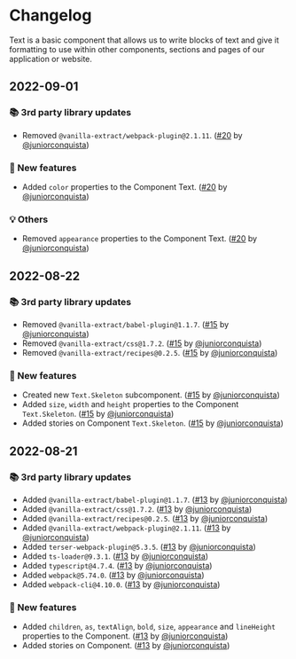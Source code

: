 # Changelog

Text is a basic component that allows us to write blocks of text and give it formatting to use within other components, sections and pages of our application or website.

## 2022-09-01

### 📚 3rd party library updates

- Removed `@vanilla-extract/webpack-plugin@2.1.11`. ([#20](https://github.com/TiendaNube/nimbus-design-system/pull/20) by [@juniorconquista](https://github.com/juniorconquista))

### 🎉 New features

- Added `color` properties to the Component Text. ([#20](https://github.com/TiendaNube/nimbus-design-system/pull/20) by [@juniorconquista](https://github.com/juniorconquista))

### 💡 Others

- Removed `appearance` properties to the Component Text. ([#20](https://github.com/TiendaNube/nimbus-design-system/pull/20) by [@juniorconquista](https://github.com/juniorconquista))

## 2022-08-22

### 📚 3rd party library updates

- Removed `@vanilla-extract/babel-plugin@1.1.7`. ([#15](https://github.com/TiendaNube/nimbus-design-system/pull/15) by [@juniorconquista](https://github.com/juniorconquista))
- Removed `@vanilla-extract/css@1.7.2`. ([#15](https://github.com/TiendaNube/nimbus-design-system/pull/15) by [@juniorconquista](https://github.com/juniorconquista))
- Removed `@vanilla-extract/recipes@0.2.5`. ([#15](https://github.com/TiendaNube/nimbus-design-system/pull/15) by [@juniorconquista](https://github.com/juniorconquista))

### 🎉 New features

- Created new `Text.Skeleton` subcomponent. ([#15](https://github.com/TiendaNube/nimbus-design-system/pull/15) by [@juniorconquista](https://github.com/juniorconquista))
- Added `size`, `width` and `height` properties to the Component `Text.Skeleton`. ([#15](https://github.com/TiendaNube/nimbus-design-system/pull/15) by [@juniorconquista](https://github.com/juniorconquista))
- Added stories on Component `Text.Skeleton`. ([#15](https://github.com/TiendaNube/nimbus-design-system/pull/15) by [@juniorconquista](https://github.com/juniorconquista))

## 2022-08-21

### 📚 3rd party library updates

- Added `@vanilla-extract/babel-plugin@1.1.7`. ([#13](https://github.com/TiendaNube/nimbus-design-system/pull/13) by [@juniorconquista](https://github.com/juniorconquista))
- Added `@vanilla-extract/css@1.7.2`. ([#13](https://github.com/TiendaNube/nimbus-design-system/pull/13) by [@juniorconquista](https://github.com/juniorconquista))
- Added `@vanilla-extract/recipes@0.2.5`. ([#13](https://github.com/TiendaNube/nimbus-design-system/pull/13) by [@juniorconquista](https://github.com/juniorconquista))
- Added `@vanilla-extract/webpack-plugin@2.1.11`. ([#13](https://github.com/TiendaNube/nimbus-design-system/pull/13) by [@juniorconquista](https://github.com/juniorconquista))
- Added `terser-webpack-plugin@5.3.5`. ([#13](https://github.com/TiendaNube/nimbus-design-system/pull/13) by [@juniorconquista](https://github.com/juniorconquista))
- Added `ts-loader@9.3.1`. ([#13](https://github.com/TiendaNube/nimbus-design-system/pull/13) by [@juniorconquista](https://github.com/juniorconquista))
- Added `typescript@4.7.4`. ([#13](https://github.com/TiendaNube/nimbus-design-system/pull/13) by [@juniorconquista](https://github.com/juniorconquista))
- Added `webpack@5.74.0`. ([#13](https://github.com/TiendaNube/nimbus-design-system/pull/13) by [@juniorconquista](https://github.com/juniorconquista))
- Added `webpack-cli@4.10.0`. ([#13](https://github.com/TiendaNube/nimbus-design-system/pull/13) by [@juniorconquista](https://github.com/juniorconquista))

### 🎉 New features

- Added `children`, `as`, `textAlign`, `bold`, `size`, `appearance` and `lineHeight` properties to the Component. ([#13](https://github.com/TiendaNube/nimbus-design-system/pull/13) by [@juniorconquista](https://github.com/juniorconquista))
- Added stories on Component. ([#13](https://github.com/TiendaNube/nimbus-design-system/pull/13) by [@juniorconquista](https://github.com/juniorconquista))
